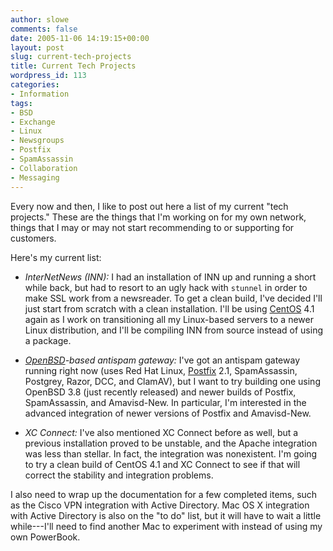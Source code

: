```yaml
---
author: slowe
comments: false
date: 2005-11-06 14:19:15+00:00
layout: post
slug: current-tech-projects
title: Current Tech Projects
wordpress_id: 113
categories:
- Information
tags:
- BSD
- Exchange
- Linux
- Newsgroups
- Postfix
- SpamAssassin
- Collaboration
- Messaging
---
```


Every now and then, I like to post out here a list of my current "tech projects." These are the things that I'm working on for my own network, things that I may or may not start recommending to or supporting for customers.

Here's my current list:

* _InterNetNews (INN):_ I had an installation of INN up and running a short while back, but had to resort to an ugly hack with `stunnel` in order to make SSL work from a newsreader. To get a clean build, I've decided I'll just start from scratch with a clean installation. I'll be using [CentOS](http://www.centos.org/) 4.1 again as I work on transitioning all my Linux-based servers to a newer Linux distribution, and I'll be compiling INN from source instead of using a package.

* _[OpenBSD](http://www.openbsd.org/)-based antispam gateway:_ I've got an antispam gateway running right now (uses Red Hat Linux, [Postfix](http://www.postfix.org/) 2.1, SpamAssassin, Postgrey, Razor, DCC, and ClamAV), but I want to try building one using OpenBSD 3.8 (just recently released) and newer builds of Postfix, SpamAssassin, and Amavisd-New. In particular, I'm interested in the advanced integration of newer versions of Postfix and Amavisd-New.

* _XC Connect:_ I've also mentioned XC Connect before as well, but a previous installation proved to be unstable, and the Apache integration was less than stellar. In fact, the integration was nonexistent. I'm going to try a clean build of CentOS 4.1 and XC Connect to see if that will correct the stability and integration problems.

I also need to wrap up the documentation for a few completed items, such as the Cisco VPN integration with Active Directory. Mac OS X integration with Active Directory is also on the "to do" list, but it will have to wait a little while---I'll need to find another Mac to experiment with instead of using my own PowerBook.
